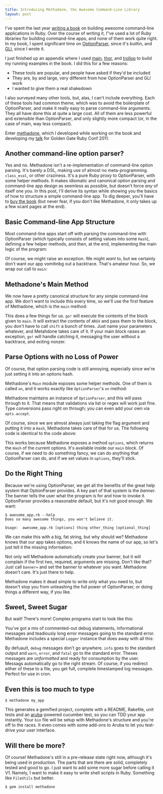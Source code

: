 ```yaml
--- 
title: Introducing Methadone, the Awesome Command-Line Library
layout: post
---
```


I've spent the last year [writing a book][book] on building awesome command-line applications in Ruby.  Over the course of
writing it, I"ve used a lot of Ruby libraries for building command-line apps, and none of them work quite right.  In my book, I
spent significant time on [OptionParser][optparse], since it's builtin, and [GLI][gli], since I wrote it.

I just finished up an appendix where I used [main][main], [thor][thor], and [trollop][trollop] to build my running examples in
the book.  I did this for a few reasons:

* These tools are popular, and people have asked if they'd be included
* They are, by and large, very different from how OptionParser and GLI work
* I wanted to give them a real shakedown

I also surveyed many other tools, but, alas, I can't include everything.  Each of these tools had common theme, which was to
avoid the boilerplate of OptionParser, and make it really easy to parse command-line arguments.  They all have done this at quite
a large cost.  All of them are less powerful and extensible than OptionParser, and only slightly more compact (or, in the case of
main, way less compact).

Enter [methadone][methadone], which I developed while working on the book and developing my [talk][gogaruco-talk] for Golden Gate
Ruby Conf 2011.

## Another command-line option parser?

Yes and no.  Methadone isn't a re-implementation of command-line option parsing.  It's barely a DSL, making use of almost no
meta-programming. `class_eval`, or other craziness.  It's a pure Ruby proxy to OptionParser, with some helper methods.  It makes
idiomatic and canonical option parsing and command-line app design as seemless as possible, but doesn't force *any* of itself one
you.  In this post, I'll derive its syntax while showing you the basics of how to structure a simple command-line app.  To dig
deeper, you'll have to [buy the book][book] (but never fear, if you don't like Methadone, it only takes up a few scant pages at
the end).

## Basic Command-line App Structure

Most command-line apps start off with parsing the command-line with OptionParser (which typically consists of setting values into
some `Hash`), defining a few helper methods, and then, at the end, implementing the main logic of the program:

<script src="https://gist.github.com/1384855.js?file=naive_cli.rb" />

Yuck.  The boilerplate optino parsing is bad enough, but the structure is all wrong.  The interesting stuff is all the way at the bottom; you have to read the thing in the wrong order.  At the very least, you should use a main method:

<script src="https://gist.github.com/1384855.js?file=main_method.rb"></script>

Of course, we might raise an exception.  We might *want* to, but we certainly don't want our app vomitinbg out a backtrace.
That's amateur hour.  So, we wrap our call to `main`:

<script src="https://gist.github.com/1384855.js?file=wrapped_main.rb"></script>

## Methadone's Main Method

We now have a pretty canonical structure for any simple command-line app.  We don't want to include this every time, so we'll use
the first feature of Methadone, which is the `main` method:

<script src="https://gist.github.com/1384855.js?file=main_methadone.rb"></script>

This does a few things for us.  `go!` will execute the contents of the block given to `main`.  It will extract the contents of
`ARGV` and pass them to the block, you don't have to call `shift` a bunch of times.  Just name your parameters whatever, and
Metahdone takes care of it.   If your main block raises an exception,
     `go!` will handle catching it, messaging the user without a backtrace, and exiting nonzer.

## Parse Options with no Loss of Power

Of course, that option parsing code is still annoying, especially since we're just setting it into an options hash.

Methadone's `Main` module exposes some helper methods.  One of them is called `on`, and it works exactly like `OptionParser`'s
`on` method:

<script src="https://gist.github.com/1384855.js?file=methadone_on.rb"></script>

Methadone maintains an instance of `OptionParser`, and this will pass through to it.  That means that validations via list or
regex will work just fine.  Type conversions pass right on through; you can even add your own via `opts.accept`.

Of course, since we are almost always just taking
the flag argument and putting it into a `Hash`, Methadone takes care of that for us.  The following code is identical to the code
above:

<script src="https://gist.github.com/1384855.js?file=methadone_on_better.rb"></script>

This works because Methadone exposes a method `options`, which returns the `Hash` of the current options.  It's available inside
our `main` block.  Of course, if we need to do something fancy, we can do anything that OptionParser can do, and if we set values
in `options`, they'll stick.

## Do the Right Thing

Because we're using OptionParser, we get all the benefits of the great help system that OptionParser provides.  A key part of
that system is the _banner_.  The banner tells the user what the program is for and how to invoke it.  OptionParser provides a
reasonable default, but it's not good enough.   We want:

    $ awesome_app.rb --help
    Does so many awesome things, you won't believe it.

    Usage:  awesome_app.rb [options] thing other_thing [optional_thing]

We can make this with a big, fat string, but why should we?  Methadone knows that our app takes options, and it knows the name of
our app, so let's just tell it the missing information:

<script src="https://gist.github.com/1384855.js?file=banner.rb"></script>

Not only will Methadone automatically create your banner, but it will complain if the first two, required, arguments are missing.
Don't like that?  Just call `banner=` and set the banner to whatever you want.  Methadone doesn't care.  It's just there to help.

Methadone makes it dead simple to write only what you need to, but doesn't stop you from unleashing the full power of
OptionParser, or doing things a different way, if you like.

## Sweet, Sweet Sugar

But wait!  There's more!  Complex programs start to look like this:

<script src="https://gist.github.com/1384855.js?file=cheesy.rb"></script>

You've got a mix of commented-out debug statements, informational messages and teadiously long error messages going to the
standard error.  Methadone includes a special `Logger` instance that does away with all this:

<script src="https://gist.github.com/1384855.js?file=logger.rb"></script>

By defuault, `debug` messages don't go anywhere.  `info` goes to the standard output and
`warn`, `error`, and `fatal` go to the standard error.  Theses messages are _unformatted_ and ready for consumption by the user.
Messags automatically go to the right stream.  Of course, if you redirect either of these to a file, you get full, complete
timestamped log messages.  Perfect for use in cron.

## Even this is too much to type

    $ methadone my_app

This generates a gemified project, complete with a README, Rakefile, unit tests and an [aruba][aruba]-powered cucumber test, so
you can TDD your app instantly.  Your `bin` file will be setup with Methadone's structure and you're off to the races.  It even
comes with some add-ons to Aruba to let you test-drive your user interface.

## Will there be more?

Of course!  Methadone's still in a pre-release state right now, although it's being used in production.  The parts that are there
are solid, completely tested and good to go.  I just want to add some more sugar before calling it V1.  Namely, I want to make it
easy to write shell scripts in Ruby.  Something like `FileUtils` but better.


    $ gem install methadone

[book]: http://www.google.com
[optparse]: http://www.google.com
[gli]: http://www.google.com
[main]: http://www.google.com
[thor]: http://www.google.com
[trollop]: http://www.google.com
[methadone]: http://www.google.com
[gogaruco-talk]: http://www.google.com
[book]: http://www.google.com
[aruba]: http://www.google.com
